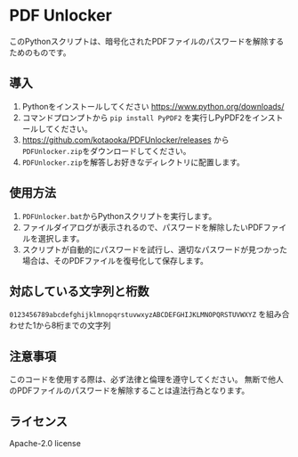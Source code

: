 # PDF Unlocker

このPythonスクリプトは、暗号化されたPDFファイルのパスワードを解除するためのものです。

## 導入
1. Pythonをインストールしてください https://www.python.org/downloads/
2. コマンドプロンプトから `pip install PyPDF2` を実行しPyPDF2をインストールしてください。
3. https://github.com/kotaooka/PDFUnlocker/releases から `PDFUnlocker.zip`をダウンロードしてください。
4. `PDFUnlocker.zip`を解答しお好きなディレクトリに配置します。

## 使用方法
1. `PDFUnlocker.bat`からPythonスクリプトを実行します。
2. ファイルダイアログが表示されるので、パスワードを解除したいPDFファイルを選択します。
3. スクリプトが自動的にパスワードを試行し、適切なパスワードが見つかった場合は、そのPDFファイルを復号化して保存します。

## 対応している文字列と桁数
`0123456789abcdefghijklmnopqrstuvwxyzABCDEFGHIJKLMNOPQRSTUVWXYZ` を組み合わせた1から8桁までの文字列

## 注意事項
このコードを使用する際は、必ず法律と倫理を遵守してください。
無断で他人のPDFファイルのパスワードを解除することは違法行為となります。

## ライセンス
Apache-2.0 license
